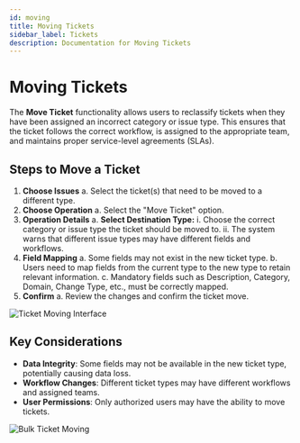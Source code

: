 ```yaml
---
id: moving
title: Moving Tickets
sidebar_label: Tickets
description: Documentation for Moving Tickets
---
```


# Moving Tickets

The **Move Ticket** functionality allows users to reclassify tickets when they have been assigned an incorrect category or issue type. This ensures that the ticket follows the correct workflow, is assigned to the appropriate team, and maintains proper service-level agreements (SLAs).

## Steps to Move a Ticket

1. **Choose Issues**
   a. Select the ticket(s) that need to be moved to a different type.
2. **Choose Operation**
   a. Select the "Move Ticket" option.
3. **Operation Details**
   a. **Select Destination Type:**
      i. Choose the correct category or issue type the ticket should be moved to.
      ii. The system warns that different issue types may have different fields and workflows.
4. **Field Mapping**
   a. Some fields may not exist in the new ticket type.
   b. Users need to map fields from the current type to the new type to retain relevant information.
   c. Mandatory fields such as Description, Category, Domain, Change Type, etc., must be correctly mapped.
5. **Confirm**
   a. Review the changes and confirm the ticket move.

![Ticket Moving Interface](/img/Helpdesk/move_tickets.jpg)

## Key Considerations

- **Data Integrity**: Some fields may not be available in the new ticket type, potentially causing data loss.
- **Workflow Changes**: Different ticket types may have different workflows and assigned teams.
- **User Permissions**: Only authorized users may have the ability to move tickets.

![Bulk Ticket Moving](/img/Helpdesk/Bulk_Move.jpg)
